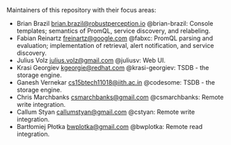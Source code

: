 Maintainers of this repository with their focus areas:

* Brian Brazil <brian.brazil@robustperception.io> @brian-brazil: Console templates; semantics of PromQL, service discovery, and relabeling.
* Fabian Reinartz <freinartz@google.com> @fabxc: PromQL parsing and evaluation; implementation of retrieval, alert notification, and service discovery.
* Julius Volz <julius.volz@gmail.com> @juliusv: Web UI.
* Krasi Georgiev <kgeorgie@redhat.com> @krasi-georgiev: TSDB - the storage engine.
* Ganesh Vernekar <cs15btech11018@iith.ac.in> @codesome: TSDB - the storage engine.
* Chris Marchbanks <csmarchbanks@gmail.com> @csmarchbanks: Remote write integration.
* Callum Styan <callumstyan@gmail.com> @cstyan: Remote write integration.
* Bartłomiej Płotka <bwplotka@gmail.com> @bwplotka: Remote read integration.
